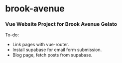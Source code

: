 # brook-avenue

### Vue Website Project for Brook Avenue Gelato

To-do:
 - Link pages with vue-router.
 - Install supabase for email form submission.
 - Blog page, fetch posts from supabase.
